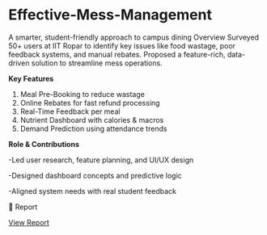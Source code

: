# Effective-Mess-Management
A smarter, student-friendly approach to campus dining
Overview
Surveyed 50+ users at IIT Ropar to identify key issues like food wastage, poor feedback systems, and manual rebates. Proposed a feature-rich, data-driven solution to streamline mess operations.

**Key Features**
1. Meal Pre-Booking to reduce wastage
2. Online Rebates for fast refund processing
3. Real-Time Feedback per meal
4. Nutrient Dashboard with calories & macros
5. Demand Prediction using attendance trends

**Role & Contributions**

-Led user research, feature planning, and UI/UX design 

-Designed dashboard concepts and predictive logic

-Aligned system needs with real student feedback

📄 Report

[View Report](GROUP10_2023MEB1380.pdf)
